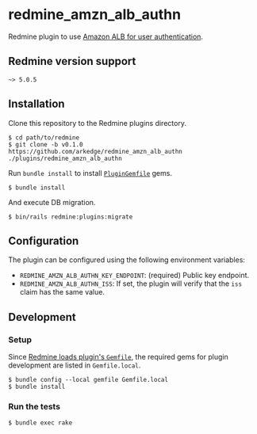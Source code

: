 # redmine_amzn_alb_authn

Redmine plugin to use [Amazon ALB for user authentication](https://docs.aws.amazon.com/elasticloadbalancing/latest/application/listener-authenticate-users.html).

## Redmine version support

`~> 5.0.5`

## Installation

Clone this repository to the Redmine plugins directory.

    $ cd path/to/redmine
    $ git clone -b v0.1.0 https://github.com/arkedge/redmine_amzn_alb_authn ./plugins/redmine_amzn_alb_authn

Run `bundle install` to install [`PluginGemfile`](PluginGemfile) gems.

    $ bundle install

And execute DB migration.

    $ bin/rails redmine:plugins:migrate

## Configuration

The plugin can be configured using the following environment variables:

- `REDMINE_AMZN_ALB_AUTHN_KEY_ENDPOINT`: (required) Public key endpoint.
- `REDMINE_AMZN_ALB_AUTHN_ISS`: If set, the plugin will verify that the `iss` claim has the same value.

## Development

### Setup

Since [Redmine loads plugin's `Gemfile`](https://github.com/redmine/redmine/blob/deb792981b75040001258ecc780dd0b277e7362e/Gemfile#L116-L119),
the required gems for plugin development are listed in `Gemfile.local`.

    $ bundle config --local gemfile Gemfile.local
    $ bundle install

### Run the tests

    $ bundle exec rake
